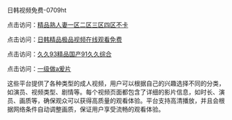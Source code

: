 日韩视频免费-0709ht

点击访问：<a href="https://heiliaozj3tjd.pages.dev">精品熟人妻一区二区三区四区不卡</a>

点击访问：<a href="https://heiliaoe8ajia.pages.dev">日韩精品极品视频在线观看免费</a>

点击访问：<a href="https://heiliaoxqkkct.pages.dev">久久93精品国产91久久综合</a>

点击访问：<a href="https://heiliaoxwd5i8.pages.dev">一级做a爰片</a>

这些平台提供了各种类型的成人视频，用户可以根据自己的兴趣选择不同的分类，如演员、视频类型、剧情等。每个视频页面都包含了详细的影片信息，如时长、演员、画质等，确保观众可以获得高质量的观看体验。平台支持高清播放，并且会根据网络条件自动调整画质，保证用户享受流畅的观看体验。

<span style="display:none;">[Canonical link](）</span>
